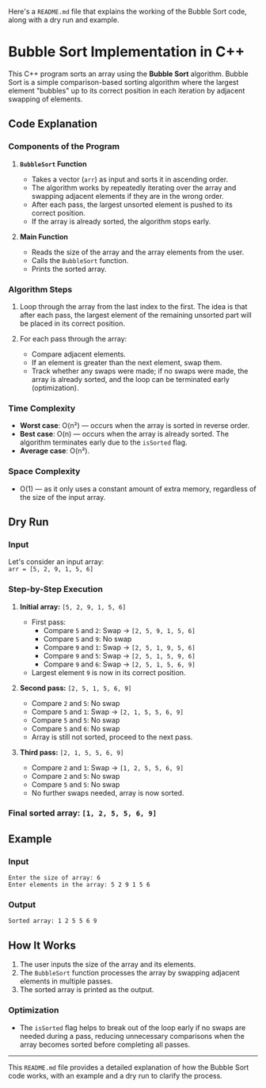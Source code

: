 Here's a `README.md` file that explains the working of the Bubble Sort code, along with a dry run and example.


# Bubble Sort Implementation in C++

This C++ program sorts an array using the **Bubble Sort** algorithm. Bubble Sort is a simple comparison-based sorting algorithm where the largest element "bubbles" up to its correct position in each iteration by adjacent swapping of elements. 

## Code Explanation

### Components of the Program

1. **`BubbleSort` Function**
   - Takes a vector (`arr`) as input and sorts it in ascending order.
   - The algorithm works by repeatedly iterating over the array and swapping adjacent elements if they are in the wrong order.
   - After each pass, the largest unsorted element is pushed to its correct position.
   - If the array is already sorted, the algorithm stops early.

2. **Main Function**
   - Reads the size of the array and the array elements from the user.
   - Calls the `BubbleSort` function.
   - Prints the sorted array.

### Algorithm Steps

1. Loop through the array from the last index to the first. The idea is that after each pass, the largest element of the remaining unsorted part will be placed in its correct position.
   
2. For each pass through the array:
   - Compare adjacent elements.
   - If an element is greater than the next element, swap them.
   - Track whether any swaps were made; if no swaps were made, the array is already sorted, and the loop can be terminated early (optimization).

### Time Complexity
- **Worst case**: O(n²) — occurs when the array is sorted in reverse order.
- **Best case**: O(n) — occurs when the array is already sorted. The algorithm terminates early due to the `isSorted` flag.
- **Average case**: O(n²).

### Space Complexity
- O(1) — as it only uses a constant amount of extra memory, regardless of the size of the input array.

## Dry Run

### Input

Let's consider an input array:  
`arr = [5, 2, 9, 1, 5, 6]`

### Step-by-Step Execution

1. **Initial array:** `[5, 2, 9, 1, 5, 6]`
   - First pass:
     - Compare `5` and `2`: Swap → `[2, 5, 9, 1, 5, 6]`
     - Compare `5` and `9`: No swap
     - Compare `9` and `1`: Swap → `[2, 5, 1, 9, 5, 6]`
     - Compare `9` and `5`: Swap → `[2, 5, 1, 5, 9, 6]`
     - Compare `9` and `6`: Swap → `[2, 5, 1, 5, 6, 9]`
   - Largest element `9` is now in its correct position.

2. **Second pass:** `[2, 5, 1, 5, 6, 9]`
   - Compare `2` and `5`: No swap
   - Compare `5` and `1`: Swap → `[2, 1, 5, 5, 6, 9]`
   - Compare `5` and `5`: No swap
   - Compare `5` and `6`: No swap
   - Array is still not sorted, proceed to the next pass.

3. **Third pass:** `[2, 1, 5, 5, 6, 9]`
   - Compare `2` and `1`: Swap → `[1, 2, 5, 5, 6, 9]`
   - Compare `2` and `5`: No swap
   - Compare `5` and `5`: No swap
   - No further swaps needed, array is now sorted.

### Final sorted array: `[1, 2, 5, 5, 6, 9]`

## Example

### Input
```
Enter the size of array: 6
Enter elements in the array: 5 2 9 1 5 6
```

### Output
```
Sorted array: 1 2 5 5 6 9
```

## How It Works

1. The user inputs the size of the array and its elements.
2. The `BubbleSort` function processes the array by swapping adjacent elements in multiple passes.
3. The sorted array is printed as the output.

### Optimization

- The `isSorted` flag helps to break out of the loop early if no swaps are needed during a pass, reducing unnecessary comparisons when the array becomes sorted before completing all passes.

---
This `README.md` file provides a detailed explanation of how the Bubble Sort code works, with an example and a dry run to clarify the process.